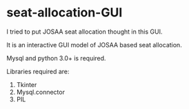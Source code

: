 # seat-allocation-GUI
I tried to put JOSAA seat allocation thought in this GUI.

It is an interactive GUI model of JOSAA based seat allocation.

Mysql and python 3.0+ is required.

Libraries required are:
1. Tkinter
2. Mysql.connector
3. PIL
